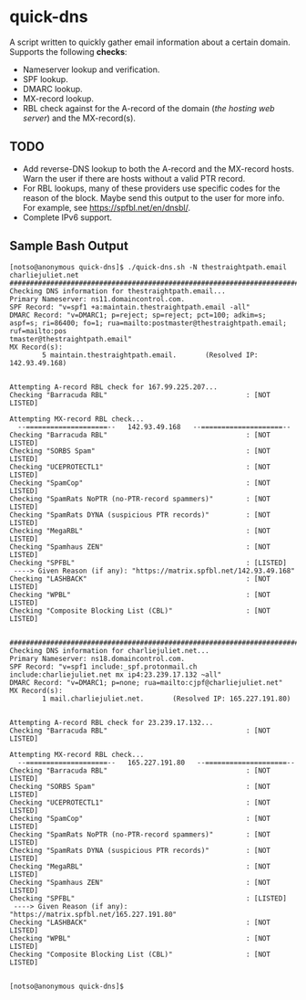 # quick-dns
A script written to quickly gather email information about a certain domain. Supports the following **checks**:
+ Nameserver lookup and verification.
+ SPF lookup.
+ DMARC lookup.
+ MX-record lookup.
+ RBL check against for the A-record of the domain (_the hosting web server_) and the MX-record(s).

## TODO
+ Add reverse-DNS lookup to both the A-record and the MX-record hosts. Warn the user if there are hosts without a valid PTR record.
+ For RBL lookups, many of these providers use specific codes for the reason of the block. Maybe send this output to the user for more info. For example, see https://spfbl.net/en/dnsbl/.
+ Complete IPv6 support.

## Sample Bash Output
```
[notso@anonymous quick-dns]$ ./quick-dns.sh -N thestraightpath.email charliejuliet.net
################################################################################
Checking DNS information for thestraightpath.email...
Primary Nameserver: ns11.domaincontrol.com.
SPF Record: "v=spf1 +a:maintain.thestraightpath.email -all"
DMARC Record: "v=DMARC1; p=reject; sp=reject; pct=100; adkim=s; aspf=s; ri=86400; fo=1; rua=mailto:postmaster@thestraightpath.email; ruf=mailto:pos
tmaster@thestraightpath.email"
MX Record(s):
        5 maintain.thestraightpath.email.       (Resolved IP: 142.93.49.168)


Attempting A-record RBL check for 167.99.225.207...
Checking "Barracuda RBL"                                  : [NOT LISTED]

Attempting MX-record RBL check...
  --====================--   142.93.49.168   --====================--  
Checking "Barracuda RBL"                                  : [NOT LISTED]
Checking "SORBS Spam"                                     : [NOT LISTED]
Checking "UCEPROTECTL1"                                   : [NOT LISTED]
Checking "SpamCop"                                        : [NOT LISTED]
Checking "SpamRats NoPTR (no-PTR-record spammers)"        : [NOT LISTED]
Checking "SpamRats DYNA (suspicious PTR records)"         : [NOT LISTED]
Checking "MegaRBL"                                        : [NOT LISTED]
Checking "Spamhaus ZEN"                                   : [NOT LISTED]
Checking "SPFBL"                                          : [LISTED]
 ----> Given Reason (if any): "https://matrix.spfbl.net/142.93.49.168"
Checking "LASHBACK"                                       : [NOT LISTED]
Checking "WPBL"                                           : [NOT LISTED]
Checking "Composite Blocking List (CBL)"                  : [NOT LISTED]


################################################################################
Checking DNS information for charliejuliet.net...
Primary Nameserver: ns18.domaincontrol.com.
SPF Record: "v=spf1 include:_spf.protonmail.ch include:charliejuliet.net mx ip4:23.239.17.132 ~all"
DMARC Record: "v=DMARC1; p=none; rua=mailto:cjpf@charliejuliet.net"
MX Record(s):
        1 mail.charliejuliet.net.       (Resolved IP: 165.227.191.80)


Attempting A-record RBL check for 23.239.17.132...
Checking "Barracuda RBL"                                  : [NOT LISTED]

Attempting MX-record RBL check...
  --====================--   165.227.191.80   --====================--  
Checking "Barracuda RBL"                                  : [NOT LISTED]
Checking "SORBS Spam"                                     : [NOT LISTED]
Checking "UCEPROTECTL1"                                   : [NOT LISTED]
Checking "SpamCop"                                        : [NOT LISTED]
Checking "SpamRats NoPTR (no-PTR-record spammers)"        : [NOT LISTED]
Checking "SpamRats DYNA (suspicious PTR records)"         : [NOT LISTED]
Checking "MegaRBL"                                        : [NOT LISTED]
Checking "Spamhaus ZEN"                                   : [NOT LISTED]
Checking "SPFBL"                                          : [LISTED]
 ----> Given Reason (if any): "https://matrix.spfbl.net/165.227.191.80"
Checking "LASHBACK"                                       : [NOT LISTED]
Checking "WPBL"                                           : [NOT LISTED]
Checking "Composite Blocking List (CBL)"                  : [NOT LISTED]


[notso@anonymous quick-dns]$
```
